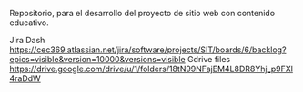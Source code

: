 Repositorio, para el desarrollo del proyecto de sitio web con contenido educativo. 

Jira Dash
https://cec369.atlassian.net/jira/software/projects/SIT/boards/6/backlog?epics=visible&version=10000&versions=visible
Gdrive files
https://drive.google.com/drive/u/1/folders/18tN99NFajEM4L8DR8Yhj_p9FXl4raDdW
